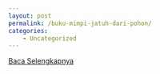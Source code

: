 ```yaml
---
layout: post
permalink: /buku-mimpi-jatuh-dari-pohon/
categories:
    - Uncategorized
---
```


[Baca Selengkapnya](/03)